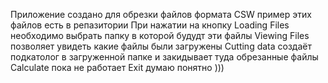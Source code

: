 Приложение создано для обрезки файлов формата CSW пример этих файлов есть в репазитории 
При нажатии на кнопку Loading Files необходимо выбрать папку в которой будудт эти файлы
Viewing Files позволяет увидеть какие файлы были загружены
Cutting data создаёт подкатолог в загруженной папке и закидывает туда обрезанные файлы 
Calculate пока не работает
Exit думаю понятно )))
